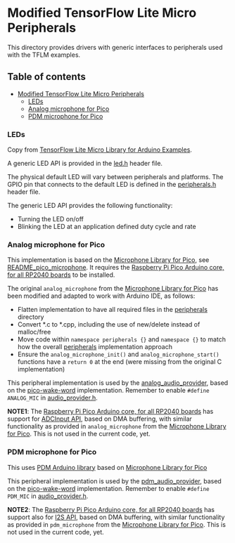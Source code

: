 # Modified TensorFlow Lite Micro Peripherals

This directory provides drivers with generic interfaces to peripherals used with the TFLM examples.

## Table of contents
<!--ts-->
* [Modified TensorFlow Lite Micro Peripherals](#tensorflow-lite-micro-peripherals)
  * [LEDs](#leds)
  * [Analog microphone for Pico](#analog-microphone-for-pico)
  * [PDM microphone for Pico](#pdm-microphone-for-pico)

<!--te-->


### LEDs

Copy from [TensorFlow Lite Micro Library for Arduino Examples](https://github.com/tensorflow/tflite-micro-arduino-examples).

A generic LED API is provided in the [led.h](/src/peripherals/led.h) header file.

The physical default LED will vary between peripherals and platforms.
The GPIO pin that connects to the default LED is defined in the
[peripherals.h](/src/peripherals/peripherals.h) header file.

The generic LED API provides the following functionality:

* Turning the LED on/off
* Blinking the LED at an application defined duty cycle and rate

### Analog microphone for Pico

This implementation is based on the [Microphone Library for Pico](https://github.com/ArmDeveloperEcosystem/microphone-library-for-pico), see [README_pico_microphone](/src/peripherals/README_pico_microphone.md). It requires the [Raspberry Pi Pico Arduino core, for all RP2040 boards](https://github.com/earlephilhower/arduino-pico) to be installed.

The original `analog_microphone` from the [Microphone Library for Pico](https://github.com/ArmDeveloperEcosystem/microphone-library-for-pico/) has been modified and adapted to work with Arduino IDE, as follows:
* Flatten implementation to have all required files in the [peripherals](/src/peripherals/) directory
* Convert *.c to *.cpp, including the use of new/delete instead of malloc/free
* Move code within `namespace peripherals {}` and `namespace {}` to match how the overall [peripherals](/src/peripherals/) implementation approach
* Ensure the `analog_microphone_init()` and `analog_microphone_start()` functions have a `return 0` at the end (were missing from the original C implementation)

This peripheral implementation is used by the [analog_audio_provider](/examples/micro_speech_pico/analog_audio_provider.cpp), based on the [pico-wake-word](https://github.com/henriwoodcock/pico-wake-word/) implementation. Remember to enable `#define ANALOG_MIC` in 
[audio_provider.h](/examples/micro_speech_pico/audio_provider.h).

**NOTE1**: The [Raspberry Pi Pico Arduino core, for all RP2040 boards](https://github.com/earlephilhower/arduino-pico) has support for [ADCInput API](https://arduino-pico.readthedocs.io/en/latest/adc.html), based on DMA buffering, with similar functionality as provided in `analog_microphone` from the [Microphone Library for Pico](https://github.com/ArmDeveloperEcosystem/microphone-library-for-pico/). This is not used in the current code, yet.

### PDM microphone for Pico

This uses [PDM Arduino library](https://docs.arduino.cc/learn/built-in-libraries/pdm/) based on [Microphone Library for Pico](https://github.com/ArmDeveloperEcosystem/microphone-library-for-pico/)

This peripheral implementation is used by the [pdm_audio_provider](/examples/micro_speech_pico/pdm_audio_provider.cpp), based on the [pico-wake-word](https://github.com/henriwoodcock/pico-wake-word/) implementation. Remember to enable `#define PDM_MIC` in
[audio_provider.h](/examples/micro_speech_pico/audio_provider.h).

**NOTE2**: The [Raspberry Pi Pico Arduino core, for all RP2040 boards](https://github.com/earlephilhower/arduino-pico) has support also for [I2S API](https://arduino-pico.readthedocs.io/en/latest/i2s.html), based on DMA buffering, with similar functionality as provided in `pdm_microphone` from the [Microphone Library for Pico](https://github.com/ArmDeveloperEcosystem/microphone-library-for-pico/). This is not used in the current code, yet.
